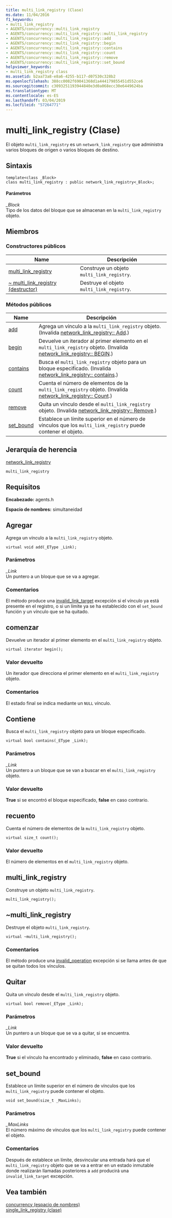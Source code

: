 ```yaml
---
title: multi_link_registry (Clase)
ms.date: 11/04/2016
f1_keywords:
- multi_link_registry
- AGENTS/concurrency::multi_link_registry
- AGENTS/concurrency::multi_link_registry::multi_link_registry
- AGENTS/concurrency::multi_link_registry::add
- AGENTS/concurrency::multi_link_registry::begin
- AGENTS/concurrency::multi_link_registry::contains
- AGENTS/concurrency::multi_link_registry::count
- AGENTS/concurrency::multi_link_registry::remove
- AGENTS/concurrency::multi_link_registry::set_bound
helpviewer_keywords:
- multi_link_registry class
ms.assetid: b2aa73a8-e8a6-4255-b117-d07530c328b2
ms.openlocfilehash: 388cc0082f69041368d1a444179855451d552ce6
ms.sourcegitcommit: c3093251193944840e3d0a068ecc30e6449624ba
ms.translationtype: MT
ms.contentlocale: es-ES
ms.lasthandoff: 03/04/2019
ms.locfileid: "57264771"
---
```

# <a name="multilinkregistry-class"></a>multi_link_registry (Clase)

El objeto `multi_link_registry` es un `network_link_registry` que administra varios bloques de origen o varios bloques de destino.

## <a name="syntax"></a>Sintaxis

```
template<class _Block>
class multi_link_registry : public network_link_registry<_Block>;
```

#### <a name="parameters"></a>Parámetros

*_Block*<br/>
Tipo de los datos del bloque que se almacenan en la `multi_link_registry` objeto.

## <a name="members"></a>Miembros

### <a name="public-constructors"></a>Constructores públicos

|Name|Descripción|
|----------|-----------------|
|[multi_link_registry](#ctor)|Construye un objeto `multi_link_registry`.|
|[~ multi_link_registry (destructor)](#dtor)|Destruye el objeto `multi_link_registry`.|

### <a name="public-methods"></a>Métodos públicos

|Name|Descripción|
|----------|-----------------|
|[add](#add)|Agrega un vínculo a la `multi_link_registry` objeto. (Invalida [network_link_registry:: Add](network-link-registry-class.md#add).)|
|[begin](#begin)|Devuelve un iterador al primer elemento en el `multi_link_registry` objeto. (Invalida [network_link_registry:: BEGIN](network-link-registry-class.md#begin).)|
|[contains](#contains)|Busca el `multi_link_registry` objeto para un bloque especificado. (Invalida [network_link_registry:: contains](network-link-registry-class.md#contains).)|
|[count](#count)|Cuenta el número de elementos de la `multi_link_registry` objeto. (Invalida [network_link_registry:: Count](network-link-registry-class.md#count).)|
|[remove](#remove)|Quita un vínculo desde el `multi_link_registry` objeto. (Invalida [network_link_registry:: Remove](network-link-registry-class.md#remove).)|
|[set_bound](#set_bound)|Establece un límite superior en el número de vínculos que los `multi_link_registry` puede contener el objeto.|

## <a name="inheritance-hierarchy"></a>Jerarquía de herencia

[network_link_registry](network-link-registry-class.md)

`multi_link_registry`

## <a name="requirements"></a>Requisitos

**Encabezado:** agents.h

**Espacio de nombres:** simultaneidad

##  <a name="add"></a> Agregar

Agrega un vínculo a la `multi_link_registry` objeto.

```
virtual void add(_EType _Link);
```

### <a name="parameters"></a>Parámetros

*_Link*<br/>
Un puntero a un bloque que se va a agregar.

### <a name="remarks"></a>Comentarios

El método produce una [invalid_link_target](invalid-link-target-class.md) excepción si el vínculo ya está presente en el registro, o si un límite ya se ha establecido con el `set_bound` función y un vínculo que se ha quitado.

##  <a name="begin"></a> comenzar

Devuelve un iterador al primer elemento en el `multi_link_registry` objeto.

```
virtual iterator begin();
```

### <a name="return-value"></a>Valor devuelto

Un iterador que direcciona el primer elemento en el `multi_link_registry` objeto.

### <a name="remarks"></a>Comentarios

El estado final se indica mediante un `NULL` vínculo.

##  <a name="contains"></a> Contiene

Busca el `multi_link_registry` objeto para un bloque especificado.

```
virtual bool contains(_EType _Link);
```

### <a name="parameters"></a>Parámetros

*_Link*<br/>
Un puntero a un bloque que se van a buscar en el `multi_link_registry` objeto.

### <a name="return-value"></a>Valor devuelto

**True** si se encontró el bloque especificado, **false** en caso contrario.

##  <a name="count"></a> recuento

Cuenta el número de elementos de la `multi_link_registry` objeto.

```
virtual size_t count();
```

### <a name="return-value"></a>Valor devuelto

El número de elementos en el `multi_link_registry` objeto.

##  <a name="ctor"></a> multi_link_registry

Construye un objeto `multi_link_registry`.

```
multi_link_registry();
```

##  <a name="dtor"></a> ~multi_link_registry

Destruye el objeto `multi_link_registry`.

```
virtual ~multi_link_registry();
```

### <a name="remarks"></a>Comentarios

El método produce una [invalid_operation](invalid-operation-class.md) excepción si se llama antes de que se quitan todos los vínculos.

##  <a name="remove"></a> Quitar

Quita un vínculo desde el `multi_link_registry` objeto.

```
virtual bool remove(_EType _Link);
```

### <a name="parameters"></a>Parámetros

*_Link*<br/>
Un puntero a un bloque que se va a quitar, si se encuentra.

### <a name="return-value"></a>Valor devuelto

**True** si el vínculo ha encontrado y eliminado, **false** en caso contrario.

##  <a name="set_bound"></a> set_bound

Establece un límite superior en el número de vínculos que los `multi_link_registry` puede contener el objeto.

```
void set_bound(size_t _MaxLinks);
```

### <a name="parameters"></a>Parámetros

*_MaxLinks*<br/>
El número máximo de vínculos que los `multi_link_registry` puede contener el objeto.

### <a name="remarks"></a>Comentarios

Después de establece un límite, desvincular una entrada hará que el `multi_link_registry` objeto que se va a entrar en un estado inmutable donde realizarán llamadas posteriores a `add` producirá una `invalid_link_target` excepción.

## <a name="see-also"></a>Vea también

[concurrency (espacio de nombres)](concurrency-namespace.md)<br/>
[single_link_registry (clase)](single-link-registry-class.md)

